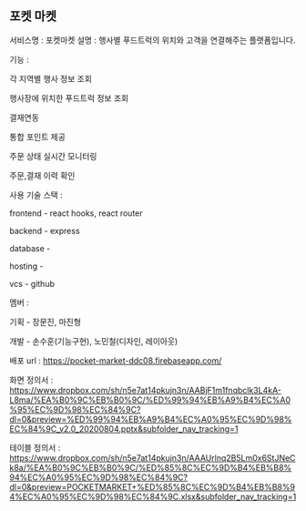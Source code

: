 
## 포켓 마켓

서비스명 : 포켓마켓
설명 : 행사별 푸드트럭의 위치와 고객을 연결해주는 플랫폼입니다.

기능 : 

각 지역별 행사 정보 조회

행사장에 위치한 푸드트럭 정보 조회

결재연동

통합 포인트 제공 

주문 상태 실시간 모니터링

주문,결재 이력 확인


사용 기술 스택 :

frontend - react hooks, react router

backend - express

database - 

hosting - 

vcs - github


멤버 :

기획 - 장문진, 마진형

개발 - 손수훈(기능구현), 노민철(디자인, 레이아웃)

배포 url : https://pocket-market-ddc08.firebaseapp.com/

화면 정의서 : https://www.dropbox.com/sh/n5e7at14pkujn3n/AABjF1m1fnqbclk3L4kA-L8ma/%EA%B0%9C%EB%B0%9C/%ED%99%94%EB%A9%B4%EC%A0%95%EC%9D%98%EC%84%9C?dl=0&preview=%ED%99%94%EB%A9%B4%EC%A0%95%EC%9D%98%EC%84%9C_v2.0_20200804.pptx&subfolder_nav_tracking=1

테이블 정의서 : https://www.dropbox.com/sh/n5e7at14pkujn3n/AAAUrlnq2B5Lm0x6StJNeCk8a/%EA%B0%9C%EB%B0%9C/%ED%85%8C%EC%9D%B4%EB%B8%94%EC%A0%95%EC%9D%98%EC%84%9C?dl=0&preview=POCKETMARKET+%ED%85%8C%EC%9D%B4%EB%B8%94%EC%A0%95%EC%9D%98%EC%84%9C.xlsx&subfolder_nav_tracking=1





